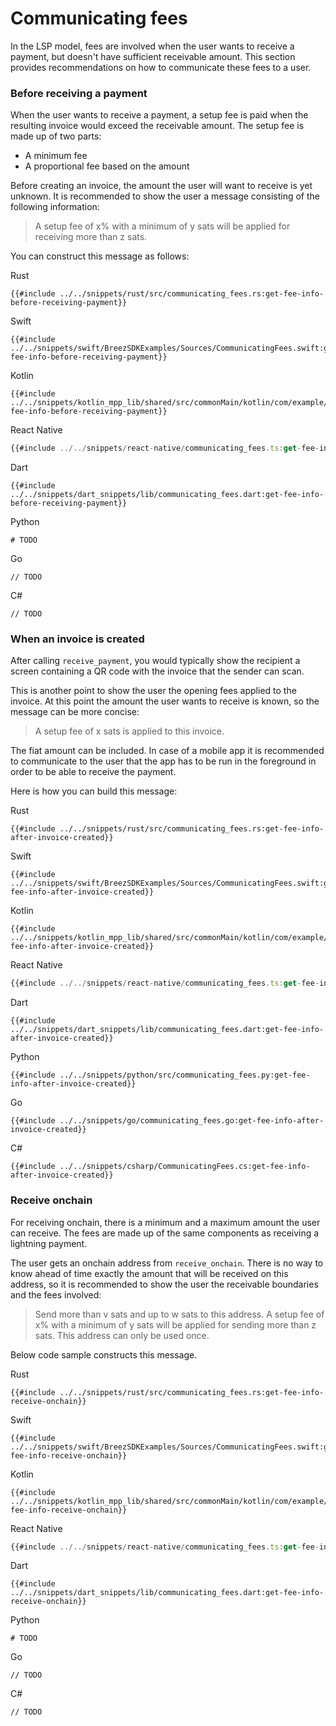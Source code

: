 # Communicating fees

In the LSP model, fees are involved when the user wants to receive a payment, but doesn't have sufficient receivable amount. This section provides recommendations on how to communicate these fees to a user.

### Before receiving a payment
When the user wants to receive a payment, a setup fee is paid when the resulting invoice would exceed the receivable amount.
The setup fee is made up of two parts:
- A minimum fee
- A proportional fee based on the amount

Before creating an invoice, the amount the user will want to receive is yet unknown. It is recommended to show the user a message consisting of the following information:

> A setup fee of x% with a minimum of y sats will be applied for receiving more than z sats.

You can construct this message as follows:

<custom-tabs category="lang">
<div slot="title">Rust</div>
<section>

```rust,ignore
{{#include ../../snippets/rust/src/communicating_fees.rs:get-fee-info-before-receiving-payment}}
```
</section>

<div slot="title">Swift</div>
<section>

```swift,ignore
{{#include ../../snippets/swift/BreezSDKExamples/Sources/CommunicatingFees.swift:get-fee-info-before-receiving-payment}}
```
</section>

<div slot="title">Kotlin</div>
<section>

```kotlin,ignore
{{#include ../../snippets/kotlin_mpp_lib/shared/src/commonMain/kotlin/com/example/kotlinmpplib/CommunicatingFees.kt:get-fee-info-before-receiving-payment}}
```
</section>

<div slot="title">React Native</div>
<section>

```typescript
{{#include ../../snippets/react-native/communicating_fees.ts:get-fee-info-before-receiving-payment}}
```
</section>

<div slot="title">Dart</div>
<section>

```dart,ignore
{{#include ../../snippets/dart_snippets/lib/communicating_fees.dart:get-fee-info-before-receiving-payment}}
```
</section>

<div slot="title">Python</div>
<section>

```python,ignore
# TODO
```
</section>

<div slot="title">Go</div>
<section>

```go,ignore
// TODO
```
</section>

<div slot="title">C#</div>
<section>

```cs,ignore
// TODO
```
</section>
</custom-tabs>

### When an invoice is created
After calling `receive_payment`, you would typically show the recipient a screen containing a QR code with the invoice that the sender can scan.

This is another point to show the user the opening fees applied to the invoice. At this point the amount the user wants to receive is known, so the message can be more concise:

> A setup fee of x sats is applied to this invoice.

The fiat amount can be included. In case of a mobile app it is recommended to communicate to the user that the app has to be run in the foreground in order to be able to receive the payment.

Here is how you can build this message:

<custom-tabs category="lang">
<div slot="title">Rust</div>
<section>

```rust,ignore
{{#include ../../snippets/rust/src/communicating_fees.rs:get-fee-info-after-invoice-created}}
```
</section>

<div slot="title">Swift</div>
<section>

```swift,ignore
{{#include ../../snippets/swift/BreezSDKExamples/Sources/CommunicatingFees.swift:get-fee-info-after-invoice-created}}
```
</section>

<div slot="title">Kotlin</div>
<section>

```kotlin,ignore
{{#include ../../snippets/kotlin_mpp_lib/shared/src/commonMain/kotlin/com/example/kotlinmpplib/CommunicatingFees.kt:get-fee-info-after-invoice-created}}
```
</section>

<div slot="title">React Native</div>
<section>

```typescript
{{#include ../../snippets/react-native/communicating_fees.ts:get-fee-info-after-invoice-created}}
```
</section>

<div slot="title">Dart</div>
<section>

```dart,ignore
{{#include ../../snippets/dart_snippets/lib/communicating_fees.dart:get-fee-info-after-invoice-created}}
```
</section>

<div slot="title">Python</div>
<section>

```python,ignore
{{#include ../../snippets/python/src/communicating_fees.py:get-fee-info-after-invoice-created}}
```
</section>

<div slot="title">Go</div>
<section>

```go,ignore
{{#include ../../snippets/go/communicating_fees.go:get-fee-info-after-invoice-created}}
```
</section>

<div slot="title">C#</div>
<section>

```cs,ignore
{{#include ../../snippets/csharp/CommunicatingFees.cs:get-fee-info-after-invoice-created}}
```
</section>
</custom-tabs>


### Receive onchain
For receiving onchain, there is a minimum and a maximum amount the user can receive. The fees are made up of the same components as receiving a lightning payment.

The user gets an onchain address from `receive_onchain`. There is no way to know ahead of time exactly the amount that will be received on this address, so it is recommended to show the user the receivable boundaries and the fees involved:

> Send more than v sats and up to w sats to this address. A setup fee of x% with a minimum of y sats will be applied for sending more than z sats. This address can only be used once.

Below code sample constructs this message.

<custom-tabs category="lang">
<div slot="title">Rust</div>
<section>

```rust,ignore
{{#include ../../snippets/rust/src/communicating_fees.rs:get-fee-info-receive-onchain}}
```
</section>

<div slot="title">Swift</div>
<section>

```swift,ignore
{{#include ../../snippets/swift/BreezSDKExamples/Sources/CommunicatingFees.swift:get-fee-info-receive-onchain}}
```
</section>

<div slot="title">Kotlin</div>
<section>

```kotlin,ignore
{{#include ../../snippets/kotlin_mpp_lib/shared/src/commonMain/kotlin/com/example/kotlinmpplib/CommunicatingFees.kt:get-fee-info-receive-onchain}}
```
</section>

<div slot="title">React Native</div>
<section>

```typescript
{{#include ../../snippets/react-native/communicating_fees.ts:get-fee-info-receive-onchain}}
```
</section>

<div slot="title">Dart</div>
<section>

```dart,ignore
{{#include ../../snippets/dart_snippets/lib/communicating_fees.dart:get-fee-info-receive-onchain}}
```
</section>

<div slot="title">Python</div>
<section>

```python,ignore
# TODO
```
</section>

<div slot="title">Go</div>
<section>

```go,ignore
// TODO
```
</section>

<div slot="title">C#</div>
<section>

```cs,ignore
// TODO
```
</section>
</custom-tabs>